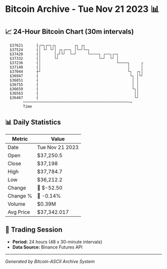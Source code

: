 # Bitcoin Archive - Tue Nov 21 2023 📊

## 📈 24-Hour Bitcoin Chart (30m intervals)

```
  $37621      ┤┌─┐┌─┐┌┐        ┌┐ ┌┐                           
  $37524      ┤│ └┘ └┘│ ┌┐┌──┐ │└─┘└─┐                         
  $37428      ┤│      │┌┘└┘  └─┘     └────┐ ┌──┐┌─┐            
  $37332      ┤│      └┘                  └─┘  └┘ │            
  $37236      ┤│                                  └────┐     ┌ 
  $37140      ┤│                                       │     │ 
  $37044      ┼┘                                       └┐  ┌┐│ 
  $36947      ┤                                         └┐ │└┘ 
  $36851      ┤                                          │ │   
  $36755      ┤                                          │ │   
  $36659      ┤                                          └┐│   
  $36563      ┤                                           ││   
  $36467      ┤                                           └┘   
        ────────────────────────────────────────────────→
        Time
```

## 📊 Daily Statistics

| Metric | Value |
|--------|-------|
| Date | Tue Nov 21 2023 |
| Open | $37,250.5 |
| Close | $37,198 |
| High | $37,784.7 |
| Low | $36,212.2 |
| Change | 🔴 $-52.50 |
| Change % | 🔴 -0.14% |
| Volume | $0.39M |
| Avg Price | $37,342.017 |

## 📅 Trading Session

- **Period:** 24 hours (48 x 30-minute intervals)
- **Data Source:** Binance Futures API

---
*Generated by Bitcoin-ASCII Archive System*
